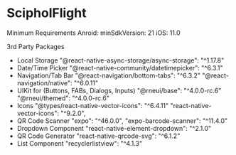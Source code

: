 # ScipholFlight
 Minimum Requirements
 Anroid: minSdkVersion: 21
 iOS: 11.0
 
 3rd Party Packages
 
 - Local Storage
 "@react-native-async-storage/async-storage": "^1.17.8"
 - Date/Time Picker
 "@react-native-community/datetimepicker": "^6.3.1"
 - Navigation/Tab Bar
 "@react-navigation/bottom-tabs": "^6.3.2"
 "@react-navigation/native": "^6.0.11"
 - UIKit for (Buttons, FABs, Dialogs, Inputs)
 "@rneui/base": "^4.0.0-rc.6"
 "@rneui/themed": "^4.0.0-rc.6"
 - Icons
 "@types/react-native-vector-icons": "^6.4.11"
 "react-native-vector-icons": "^9.2.0",
 - QR Code Scanner
 "expo": "^46.0.0",
 "expo-barcode-scanner": "^11.4.0"
 - Dropdown Component
 "react-native-element-dropdown": "^2.1.0"
 - QR Code Generator
 "react-native-qrcode-svg": "^6.1.2"
 - List Component
 "recyclerlistview": "^4.1.3"
 
 
